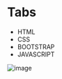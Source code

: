 # Tabs

- HTML
- CSS
- BOOTSTRAP
- JAVASCRIPT

![image](https://user-images.githubusercontent.com/111624220/202359190-57a16891-6240-419f-a327-693d98aa3f67.png)

